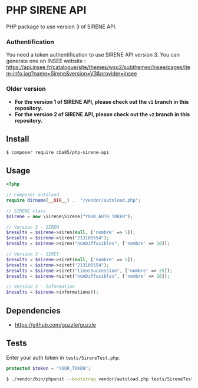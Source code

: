 # PHP SIRENE API

PHP package to use version 3 of SIRENE API.

### Authentification

You need a token authentification to use SIRENE API version 3. You can generate one on INSEE website : https://api.insee.fr/catalogue/site/themes/wso2/subthemes/insee/pages/item-info.jag?name=Sirene&version=V3&provider=insee

### Older version

- **For the version 1 of SIRENE API, please check out the `v1` branch in this repository.**
- **For the version 2 of SIRENE API, please check out the `v2` branch in this repository.**

## Install

```
$ composer require cba85/php-sirene-api
```

## Usage

```php
<?php

// Composer autoload
require dirname(__DIR__) .  "/vendor/autoload.php";

// SIRENE class
$sirene = new \Sirene\Sirene("YOUR_AUTH_TOKEN");

// Version 3 - SIREN
$results = $sirene->siren(null, ['nombre' => 5]);
$results = $sirene->siren("213105554");
$results = $sirene->siren("nonDiffusibles", ['nombre' => 10]);

// Version 3 - SIRET
$results = $sirene->siret(null, ['nombre' => 5]);
$results = $sirene->siret("213105554");
$results = $sirene->siret("liensSuccession", ['nombre' => 25]);
$results = $sirene->siret("nonDiffusibles", ['nombre' => 10]);

// Version 3 - Information
$results = $sirene->informations();
```

## Dependencies

- https://github.com/guzzle/guzzle

## Tests

Enter your auth token in `tests/SireneTest.php`:

```php
protected $token = "YOUR_TOKEN";
```

```bash
$ ./vendor/bin/phpunit --bootstrap vendor/autoload.php tests/SireneTest
```